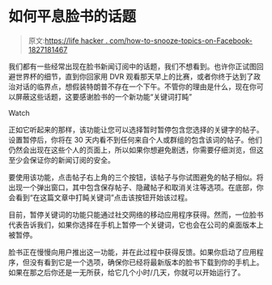 # 如何平息脸书的话题

> 原文:[https://life hacker . com/how-to-snooze-topics-on-Facebook-1827181467](https://lifehacker.com/how-to-snooze-topics-on-facebook-1827181467)

我们都有一些经常出现在脸书新闻订阅中的话题，我们不想看到。也许你正试图回避世界杯的细节，直到你回家用 DVR 观看那天早上的比赛，或者你终于达到了政治对话的临界点，想假装特朗普不存在一个下午。不管你的理由是什么，现在你可以屏蔽这些话题，这要感谢脸书的一个新功能“关键词打盹”

Watch

正如它听起来的那样，该功能让您可以选择暂时暂停包含您选择的关键字的帖子。设置暂停后，你将在 30 天内看不到任何来自个人或群组的包含该词的帖子。他们仍然会出现在这些个人的页面上，所以如果你想避免剧透，你需要仔细浏览，但这至少会保证你的新闻订阅的安全。

要使用该功能，点击帖子右上角的三个按钮，该帖子与你试图避免的帖子相似。将出现一个弹出窗口，其中包含保存帖子、隐藏帖子和取消关注等选项。在底部，你会看到“在这篇文章中打盹关键词”点击该按钮开始该过程。

目前，暂停关键词的功能只能通过社交网络的移动应用程序获得。然而，一位脸书代表告诉我们，如果你选择在手机上暂停一个关键词，它也会在公司的桌面版本上被暂停。

脸书正在慢慢向用户推出这一功能，并在此过程中获得反馈。如果你启动了应用程序，但没有看到它是一个选项，确保你已经将最新版本的脸书下载到你的手机上。如果在那之后你还是一无所获，给它几个小时/几天，你就可以开始运行了。